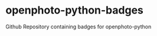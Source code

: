openphoto-python-badges
=======================

Github Repository containing badges for openphoto-python
